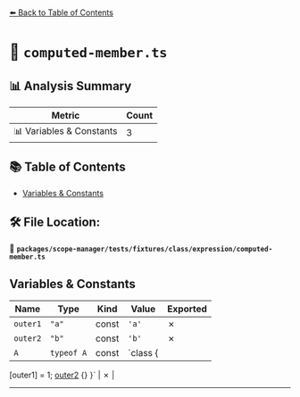[⬅️ Back to Table of Contents](../../../../../../index.md)

# 📄 `computed-member.ts`

## 📊 Analysis Summary

| Metric | Count |
|--------|-------|
| 📊 Variables & Constants | 3 |

## 📚 Table of Contents

- [Variables & Constants](#variables-constants)

## 🛠️ File Location:
📂 **`packages/scope-manager/tests/fixtures/class/expression/computed-member.ts`**

## Variables & Constants

| Name | Type | Kind | Value | Exported |
|------|------|------|-------|----------|
| `outer1` | `"a"` | const | `'a'` | ✗ |
| `outer2` | `"b"` | const | `'b'` | ✗ |
| `A` | `typeof A` | const | `class {
  [outer1] = 1;
  [outer2]() {}
}` | ✗ |


---